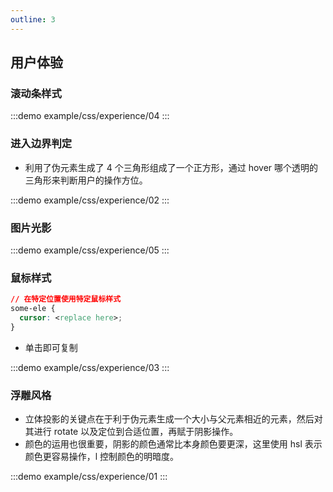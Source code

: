 ```yaml
---
outline: 3
---
```


## 用户体验

### 滚动条样式

:::demo
example/css/experience/04
:::

### 进入边界判定

- 利用了伪元素生成了 4 个三角形组成了一个正方形，通过 hover 哪个透明的三角形来判断用户的操作方位。

:::demo
example/css/experience/02
:::

### 图片光影

:::demo
example/css/experience/05
:::

### 鼠标样式

```css
// 在特定位置使用特定鼠标样式
some-ele {
  cursor: <replace here>;
}
```

- 单击即可复制

:::demo
example/css/experience/03
:::

### 浮雕风格

- 立体投影的关键点在于利于伪元素生成一个大小与父元素相近的元素，然后对其进行 rotate 以及定位到合适位置，再赋于阴影操作。
- 颜色的运用也很重要，阴影的颜色通常比本身颜色要更深，这里使用 hsl 表示颜色更容易操作，l 控制颜色的明暗度。

:::demo
example/css/experience/01
:::

<Comment />

